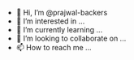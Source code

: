- 👋 Hi, I’m @prajwal-backers
- 👀 I’m interested in ...
- 🌱 I’m currently learning ...
- 💞️ I’m looking to collaborate on ...
- 📫 How to reach me ...

<!---
prajwal-backers/prajwal-backers is a ✨ special ✨ repository because its `README.md` (this file) appears on your GitHub profile.
You can click the Preview link to take a look at your changes.
--->
